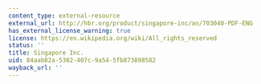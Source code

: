 ```yaml
---
content_type: external-resource
external_url: http://hbr.org/product/singapore-inc/an/703040-PDF-ENG
has_external_license_warning: true
license: https://en.wikipedia.org/wiki/All_rights_reserved
status: ''
title: Singapore Inc.
uid: 84aab82a-5382-407c-9a54-5fb873898582
wayback_url: ''
---
```

